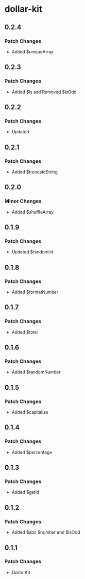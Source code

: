 # dollar-kit

## 0.2.4

### Patch Changes

- Added $uniqueArray

## 0.2.3

### Patch Changes

- Added $is and Removed $isOdd

## 0.2.2

### Patch Changes

- Updated

## 0.2.1

### Patch Changes

- Added $truncateString

## 0.2.0

### Minor Changes

- Added $shuffleArray

## 0.1.9

### Patch Changes

- Updated $randomInt

## 0.1.8

### Patch Changes

- Added $formatNumber

## 0.1.7

### Patch Changes

- Added $total

## 0.1.6

### Patch Changes

- Added $randomNumber

## 0.1.5

### Patch Changes

- Added $capitalize

## 0.1.4

### Patch Changes

- Added $percentage

## 0.1.3

### Patch Changes

- Added $getId

## 0.1.2

### Patch Changes

- Added $abc $number and $isOdd

## 0.1.1

### Patch Changes

- Dollar Kit
